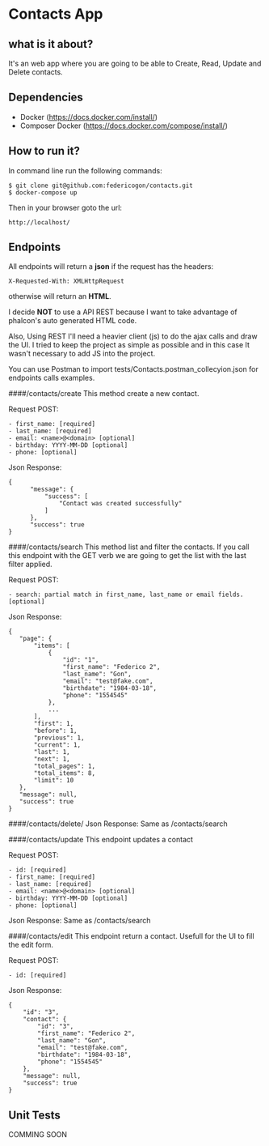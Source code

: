 # Contacts App

## what is it about?
It's an web app where you are going to be able to Create, Read, Update and Delete contacts.

## Dependencies
- Docker (https://docs.docker.com/install/)
- Composer Docker (https://docs.docker.com/compose/install/)

## How to run it?
In command line run the following commands:
    
    $ git clone git@github.com:federicogon/contacts.git
    $ docker-compose up
    
Then in your browser goto the url:
    
    http://localhost/


## Endpoints
All endpoints will return a **json** if the request has the headers:
    
    X-Requested-With: XMLHttpRequest 

otherwise will return an **HTML**.

I decide **NOT** to use a API REST because I want to take advantage of phalcon's  auto generated HTML code.

Also, Using REST I'll need a heavier client (js) to do the ajax calls and draw the UI. 
I tried to keep the project as simple as possible and in this case It wasn't necessary to add JS into the project.


You can use Postman to import tests/Contacts.postman_collecyion.json for endpoints calls examples.

####/contacts/create
This method create a new contact.

Request POST:

    - first_name: [required]
    - last_name: [required]
    - email: <name>@<domain> [optional]
    - birthday: YYYY-MM-DD [optional]
    - phone: [optional]
Json Response:

    {
          "message": {
              "success": [
                  "Contact was created successfully"
              ]
          },
          "success": true
    }
    
####/contacts/search
This method list and filter the contacts.
If you call this endpoint with the GET verb we are going to get the list with the last filter applied. 

Request POST: 

    - search: partial match in first_name, last_name or email fields. [optional]

Json Response:

    {
       "page": {
           "items": [
               {
                   "id": "1",
                   "first_name": "Federico 2",
                   "last_name": "Gon",
                   "email": "test@fake.com",
                   "birthdate": "1984-03-18",
                   "phone": "1554545"
               },
               ...
           ],
           "first": 1,
           "before": 1,
           "previous": 1,
           "current": 1,
           "last": 1,
           "next": 1,
           "total_pages": 1,
           "total_items": 8,
           "limit": 10
       },
       "message": null,
       "success": true
    }

####/contacts/delete/<id>
Json Response: Same as /contacts/search

####/contacts/update
This endpoint updates a contact 

Request POST: 

    - id: [required]
    - first_name: [required]
    - last_name: [required]
    - email: <name>@<domain> [optional]
    - birthday: YYYY-MM-DD [optional]
    - phone: [optional]

Json Response: Same as /contacts/search

####/contacts/edit
This endpoint return a contact. Usefull for the UI to fill the edit form. 

Request POST: 

    - id: [required]


Json Response:

    {
        "id": "3",
        "contact": {
            "id": "3",
            "first_name": "Federico 2",
            "last_name": "Gon",
            "email": "test@fake.com",
            "birthdate": "1984-03-18",
            "phone": "1554545"
        },
        "message": null,
        "success": true
    }

## Unit Tests
COMMING SOON